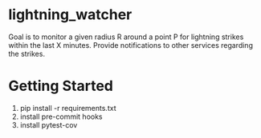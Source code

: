 # lightning_watcher
Goal is to monitor a given radius R around a point P for lightning strikes within the last X minutes.  Provide notifications to other services regarding the strikes.

# Getting Started
1. pip install -r requirements.txt
1. install pre-commit hooks
1. install pytest-cov
